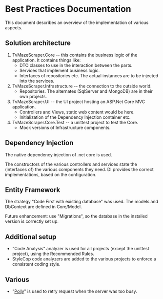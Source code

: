# Best Practices Documentation

This document describes an overview of the implementation of various aspects.

## Solution architecture

1. TvMazeScraper.Core -- this contains the business logic of the application. It contains things like:
    * DTO classes to use in the interaction between the parts.
    * Services that implement business logic.
    * Interfaces of repositories etc. The actual instances are to be injected into the services.
2. TvMazeScraper.Infrastructure -- the connection to the outside world.
    * Repositories. The alternates (SqlServer and MongoDB) are in their own projects.
3. TvMazeScraper.UI -- the UI project hosting an ASP.Net Core MVC application.
    * Controllers and Views, static web content would be here.
    * Initialization of the Dependency Injection container etc.
4. TvMazeScraper.Core.Test -- a unittest project to test the Core.
    * Mock versions of Infrastructure components.


## Dependency Injection

The native dependency injection of .net core is used.

The constructors of the various controllers and services state the (interfaces of) the various components they need. DI provides the correct implementations, based on the configuration.

## Entity Framework

The strategy "Code First with existing database" was used. The models and DbContext are defined in Core/Model.

Future enhancement: use "Migrations", so the database in the installed version is correctly set up.

## Additional setup

* "Code Analysis" analyzer is used for all projects (except the unittest project), using the Recommended Rules.
* StyleCop code analyzers are added to the various projects to enforce a consistent coding style.

## Various
* "[Polly](https://github.com/App-vNext/Polly)"  is used to retry request when the server was too busy. 

